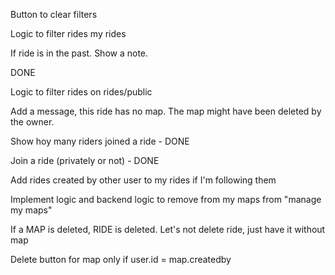 

Button to clear filters

Logic to filter rides my rides

If ride is in the past. Show a note.

DONE



Logic to filter rides on rides/public

Add a message, this ride has no map. The map might have been deleted by the owner.

Show hoy many riders joined a ride - DONE

Join a ride (privately or not) - DONE

Add rides created by other user to my rides if I'm following them

Implement logic and backend logic to remove from my maps from "manage my maps"

If a MAP is deleted, RIDE is deleted. Let's not delete ride, just have it without map

Delete button for map only if user.id = map.createdby